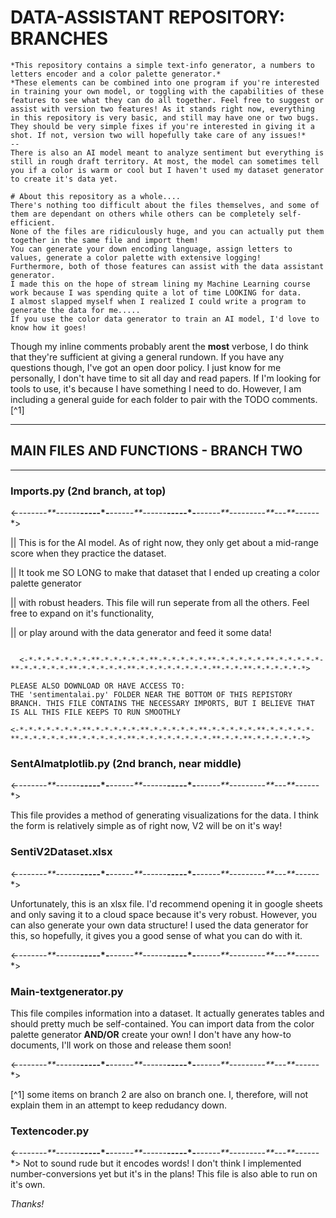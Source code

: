 # DATA-ASSISTANT REPOSITORY: BRANCHES

```
*This repository contains a simple text-info generator, a numbers to letters encoder and a color palette generator.*
*These elements can be combined into one program if you're interested in training your own model, or toggling with the capabilities of these features to see what they can do all together. Feel free to suggest or assist with version two features! As it stands right now, everything in this repository is very basic, and still may have one or two bugs. They should be very simple fixes if you're interested in giving it a shot. If not, version two will hopefully take care of any issues!*
--
There is also an AI model meant to analyze sentiment but everything is still in rough draft territory. At most, the model can sometimes tell you if a color is warm or cool but I haven't used my dataset generator to create it's data yet. 

# About this repository as a whole....
There's nothing too difficult about the files themselves, and some of them are dependant on others while others can be completely self-efficient. 
None of the files are ridiculously huge, and you can actually put them together in the same file and import them!
You can generate your down encoding language, assign letters to values, generate a color palette with extensive logging!
Furthermore, both of those features can assist with the data assistant generator. 
I made this on the hope of stream lining my Machine Learning course work because I was spending quite a lot of time LOOKING for data.
I almost slapped myself when I realized I could write a program to generate the data for me.....
If you use the color data generator to train an AI model, I'd love to know how it goes!
``` 

Though my inline comments probably arent the __most__ verbose, I do think that they're sufficient at giving a general rundown. If you have any questions though, I've got an open door policy. 
I just know for me personally, I don't have time to sit all day and read papers. If I'm looking for tools to use, it's because I have something I need to do. However, I am including a general guide for each folder to pair with the TODO comments. [^1]

______
## MAIN FILES AND FUNCTIONS - BRANCH TWO
---------

### Imports.py (2nd branch, at top) 

  <-*-*-*-*-*-*-*-**-*-*-*-*-*-**-*-*-*-*-*-**-*-*-*-*-*-**-*-*-*-*-*-**-*-*-*-*-*-**-*-*-*-*-*-**-*-*-*-*-*-*-*-*-**-*-*-**-*-*-*-*-*-*>

   || This is for the AI model. As of right now, they only get about a mid-range score when they practice the dataset. 
   
   || It took me SO LONG to make that dataset that I ended up creating a color palette generator
   
   || with robust headers. This file will run seperate from all the others. Feel free to expand on it's functionality, 
   
   || or play around with the data generator and feed it some data!
```

  <-*-*-*-*-*-*-*-**-*-*-*-*-*-**-*-*-*-*-*-**-*-*-*-*-*-**-*-*-*-*-*-**-*-*-*-*-*-**-*-*-*-*-*-**-*-*-*-*-*-*-*-*-**-*-*-**-*-*-*-*-*-*>
  
PLEASE ALSO DOWNLOAD OR HAVE ACCESS TO:
THE 'sentimentalai.py' FOLDER NEAR THE BOTTOM OF THIS REPISTORY BRANCH. THIS FILE CONTAINS THE NECESSARY IMPORTS, BUT I BELIEVE THAT IS ALL THIS FILE KEEPS TO RUN SMOOTHLY

<-*-*-*-*-*-*-*-**-*-*-*-*-*-**-*-*-*-*-*-**-*-*-*-*-*-**-*-*-*-*-*-**-*-*-*-*-*-**-*-*-*-*-*-**-*-*-*-*-*-*-*-*-**-*-*-**-*-*-*-*-*-*>
```

### SentAImatplotlib.py (2nd branch, near middle)
<-*-*-*-*-*-*-*-**-*-*-*-*-*-**-*-*-*-*-*-**-*-*-*-*-*-**-*-*-*-*-*-**-*-*-*-*-*-**-*-*-*-*-*-**-*-*-*-*-*-*-*-*-**-*-*-**-*-*-*-*-*-*>
      
  This file provides a method of generating visualizations for the data. I think the form is relatively simple as of right now, V2 will be on it's way! 

### SentiV2Dataset.xlsx 
   <-*-*-*-*-*-*-*-**-*-*-*-*-*-**-*-*-*-*-*-**-*-*-*-*-*-**-*-*-*-*-*-**-*-*-*-*-*-**-*-*-*-*-*-**-*-*-*-*-*-*-*-*-**-*-*-**-*-*-*-*-*-*>
   
  Unfortunately, this is an xlsx file. I'd recommend opening it in google sheets and only saving it to a cloud space because it's very robust. However, you can also generate your own data structure! I used the data generator for this, so hopefully, it gives you a good sense of what you can do with it.
  
<-*-*-*-*-*-*-*-**-*-*-*-*-*-**-*-*-*-*-*-**-*-*-*-*-*-**-*-*-*-*-*-**-*-*-*-*-*-**-*-*-*-*-*-**-*-*-*-*-*-*-*-*-**-*-*-**-*-*-*-*-*-*>
### Main-textgenerator.py
   This file compiles information into a dataset. It actually generates tables and should pretty much be self-contained. You can import data from the color palette generator __AND/OR__ create your own! 
   I don't have any how-to documents, I'll work on those and release them soon! 
   
  <-*-*-*-*-*-*-*-**-*-*-*-*-*-**-*-*-*-*-*-**-*-*-*-*-*-**-*-*-*-*-*-**-*-*-*-*-*-**-*-*-*-*-*-**-*-*-*-*-*-*-*-*-**-*-*-**-*-*-*-*-*-*>

  [^1] some items on branch 2 are also on branch one. I, therefore, will not explain them in an attempt to keep redudancy down.
  
### Textencoder.py
<-*-*-*-*-*-*-*-**-*-*-*-*-*-**-*-*-*-*-*-**-*-*-*-*-*-**-*-*-*-*-*-**-*-*-*-*-*-**-*-*-*-*-*-**-*-*-*-*-*-*-*-*-**-*-*-**-*-*-*-*-*-*>
  Not to sound rude but it encodes words! I don't think I implemented number-conversions yet but it's in the plans! 
  This file is also able to run on it's own. 
  
 *Thanks!*
 
